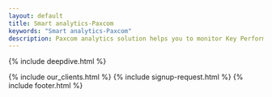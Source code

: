 ```yaml
---
layout: default
title: Smart analytics-Paxcom
keywords: "Smart analytics-Paxcom"
description: Paxcom analytics solution helps you to monitor Key Performing Products and Sales channels.
---
```


<div class="clearfix"></div>

<section id="Smart-Analytics" class="content-section paddnonetop section-gray" >

{% include deepdive.html %}
   
</section>

<div class="clearfix"></div>

{% include our_clients.html %} 
{% include signup-request.html %}
{% include footer.html %}